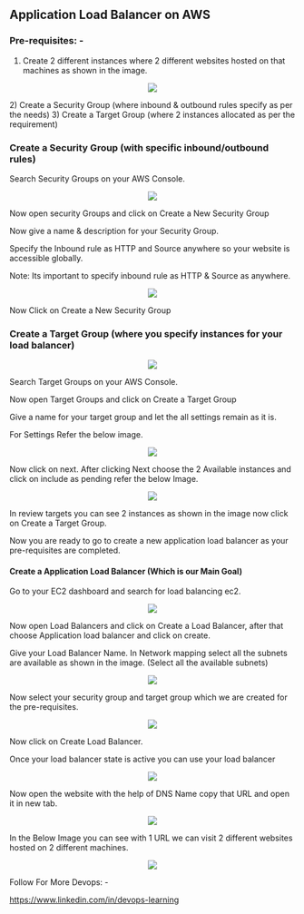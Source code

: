 ## Application Load Balancer on AWS

### Pre-requisites: -

1) Create 2 different instances where 2 different websites hosted on that machines as shown in the image.
<p align="center"><img src="Images/lb_ex01/lb1.jpg"/></p>
2) Create a Security Group (where inbound & outbound rules specify as per the needs)
3) Create a Target Group (where 2 instances allocated as per the requirement)

### Create a Security Group (with specific inbound/outbound rules)
Search Security Groups on your AWS Console.
<p align="center"><img src="Images/lb_ex01/lb2.jpg"/></p>
Now open security Groups and click on Create a New Security Group

Now give a name & description for your Security Group.

Specify the Inbound rule as HTTP and Source anywhere so your website is accessible globally.

Note: Its important to specify inbound rule as HTTP & Source as anywhere.
<p align="center"><img src="Images/lb_ex01/lb3.jpg"/></p>
Now Click on Create a New Security Group

### Create a Target Group (where you specify instances for your load balancer)
<p align="center"><img src="Images/lb_ex01/lb4.jpg"/></p>
Search Target Groups on your AWS Console.

Now open Target Groups and click on Create a Target Group

Give a name for your target group and let the all settings remain as it is.

For Settings Refer the below image.
<p align="center"><img src="Images/lb_ex01/lb5.jpg"/></p>
Now click on next. After clicking Next choose the 2 Available instances and click on include as pending refer the below Image.
<p align="center"><img src="Images/lb_ex01/lb6.jpg"/></p>
In review targets you can see 2 instances as shown in the image now click on Create a Target Group.

Now you are ready to go to create a new application load balancer as your pre-requisites are completed.

#### Create a Application Load Balancer (Which is our Main Goal)
Go to your EC2 dashboard and search for load balancing ec2.
<p align="center"><img src="Images/lb_ex01/lb7.jpg"/></p>
Now open Load Balancers and click on Create a Load Balancer, after that choose Application load balancer and click on create.

Give your Load Balancer Name. In Network mapping select all the subnets are available as shown in the image. (Select all the available subnets)
<p align="center"><img src="Images/lb_ex01/lb8.jpg"/></p>
Now select your security group and target group which we are created for the pre-requisites.
<p align="center"><img src="Images/lb_ex01/lb9.jpg"/></p>
Now click on Create Load Balancer.

Once your load balancer state is active you can use your load balancer 
<p align="center"><img src="Images/lb_ex01/lb10.jpg"/></p>
Now open the website with the help of DNS Name copy that URL and open it in new tab.
<p align="center"><img src="Images/lb_ex01/lb11.jpg"/></p>
In the Below Image you can see with 1 URL we can visit 2 different websites hosted on 2 different machines.
<p align="center"><img src="Images/lb_ex01/lb12.jpg"/></p>
Follow For More Devops: -

https://www.linkedin.com/in/devops-learning

